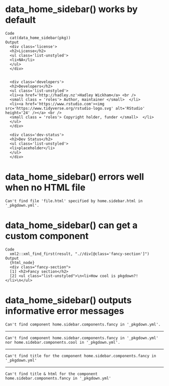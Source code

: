 # data_home_sidebar() works by default

    Code
      cat(data_home_sidebar(pkg))
    Output
      <div class='license'>
      <h2>License</h2>
      <ul class='list-unstyled'>
      <li>NA</li>
      </ul>
      </div>
      
      
      <div class='developers'>
      <h2>Developers</h2>
      <ul class='list-unstyled'>
      <li><a href='http://hadley.nz'>Hadley Wickham</a> <br />
      <small class = 'roles'> Author, maintainer </small>  </li>
      <li><a href='https://www.rstudio.com'><img src='https://www.tidyverse.org/rstudio-logo.svg' alt='RStudio' height='24' /></a> <br />
      <small class = 'roles'> Copyright holder, funder </small>  </li>
      </ul>
      </div>
      
      <div class='dev-status'>
      <h2>Dev Status</h2>
      <ul class='list-unstyled'>
      <li>placeholder</li>
      </ul>
      </div>

# data_home_sidebar() errors well when no HTML file

    Can't find file 'file.html' specified by home.sidebar.html in '_pkgdown.yml'.

# data_home_sidebar() can get a custom component

    Code
      xml2::xml_find_first(result, ".//div[@class='fancy-section']")
    Output
      {html_node}
      <div class="fancy-section">
      [1] <h2>Fancy section</h2>
      [2] <ul class="list-unstyled">\n<li>How cool is pkgdown?!</li>\n</ul>

# data_home_sidebar() outputs informative error messages

    Can't find component home.sidebar.components.fancy in '_pkgdown.yml'.

---

    Can't find component home.sidebar.components.fancy in '_pkgdown.yml' nor home.sidebar.components.cool in '_pkgdown.yml'.

---

    Can't find title for the component home.sidebar.components.fancy in '_pkgdown.yml'

---

    Can't find title & html for the component home.sidebar.components.fancy in '_pkgdown.yml'

